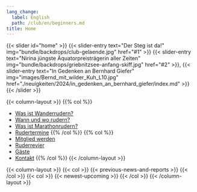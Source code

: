 ```yaml
---
lang_change:
  label: English
  path: /club/en/beginners.md
title: Home
---
```


{{< slider id="home" >}}
    {{< slider-entry
        text="Der Steg ist da!"
        img="bundle/backdrops/club-gelaende.jpg"
        href="#1" >}}
    {{< slider-entry
        text="Nirina jüngste Äquatorpreisträgerin aller Zeiten"
        img="bundle/backdrops/griebnitzsee-anfang-skiff.jpg"
        href="#2" >}},
    {{< slider-entry
        text="In Gedenken an Bernhard Giefer"
        img="images/Bernd_mit_wilder_Kuh_L10.jpg"
        href="./neuigkeiten/2024/in_gedenken_an_bernhard_giefer/index.md"
        >}}
{{< /slider >}}

{{< column-layout >}}
{{% col %}}
- [Was ist Wanderrudern?](/club/anfaenger/was-ist-wanderrudern)
- [Wann und wo rudern?](/club/anfaenger/wann-und-wo-rudern)
- [Was ist Marathonrudern?](/club/marathon)
- [Rudertermine](/club/wochentermine)
{{% /col %}}
{{% col %}}
- [Mitglied werden](/club/anfaenger/mitgliedschaft)
- [Ruderrevier](/club/anfaenger/ruderrevier)
- [Gäste](/club/gaeste)
- [Kontakt](/club/vorstand)
{{% /col %}}
{{< /column-layout >}}

{{< column-layout >}}
    {{< col >}}
        {{< previous-news-and-reports >}}
    {{< /col >}}
    {{< col >}}
        {{< newest-upcoming >}}
    {{< /col >}}
{{< /column-layout >}}

